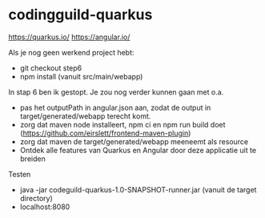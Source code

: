 # codingguild-quarkus

https://quarkus.io/
https://angular.io/

Als je nog geen werkend project hebt:

 - git checkout step6
 - npm install (vanuit src/main/webapp)

In stap 6 ben ik gestopt. Je zou nog verder kunnen gaan met o.a.

 - pas het outputPath in angular.json aan, zodat de output in target/generated/webapp terecht komt.
 - zorg dat maven node installeert, npm ci en npm run build doet (https://github.com/eirslett/frontend-maven-plugin)
 - zorg dat maven de target/generated/webapp meeneemt als resource
 - Ontdek alle features van Quarkus en Angular door deze applicatie uit te breiden
  

Testen
- java -jar codeguild-quarkus-1.0-SNAPSHOT-runner.jar (vanuit de target directory)
- localhost:8080



